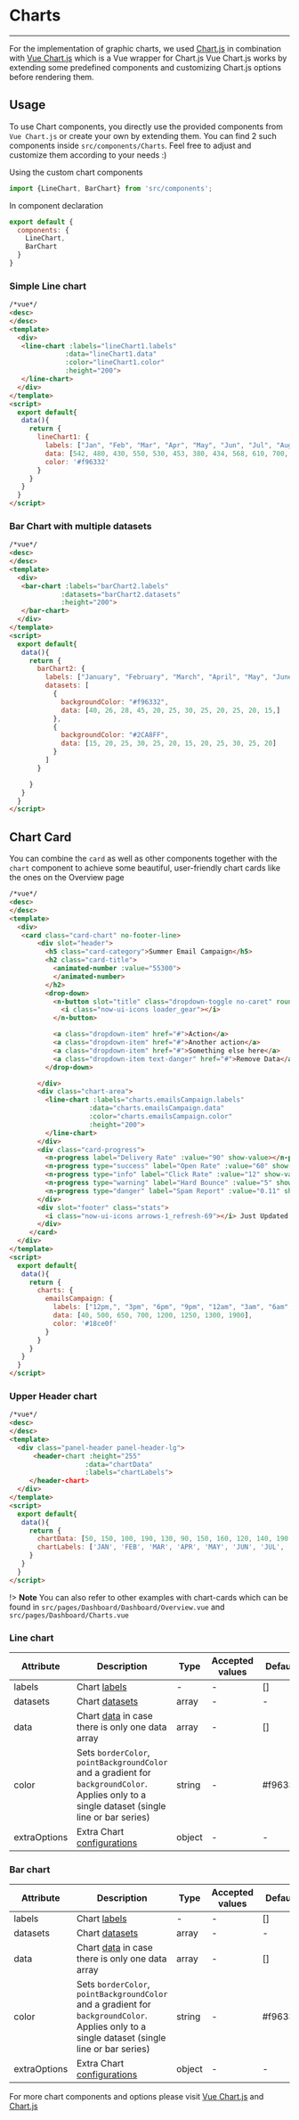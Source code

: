 # Charts

<hr>

For the implementation of graphic charts, we used [Chart.js](http://www.chartjs.org/) 
in combination with [Vue Chart.js](http://vue-chartjs.org/#/home) which is a Vue wrapper for 
Chart.js
Vue Chart.js works by extending some predefined components and customizing Chart.js options before rendering them.


## Usage
To use Chart components, you directly use the provided components from `Vue Chart.js` or 
create your own by extending them. You can find 2 such components inside
`src/components/Charts`. Feel free to adjust and customize them according to your needs :)

Using the custom chart components

```js
import {LineChart, BarChart} from 'src/components';
```

In component declaration 
```js
export default {
  components: {
    LineChart,
    BarChart
  }
}
```

### Simple Line chart 
```html
/*vue*/
<desc>
</desc>
<template>
  <div>
   <line-chart :labels="lineChart1.labels"
              :data="lineChart1.data"
              :color="lineChart1.color"
              :height="200">
   </line-chart>
  </div>
</template>
<script>
  export default{
   data(){
     return {
       lineChart1: {
         labels: ["Jan", "Feb", "Mar", "Apr", "May", "Jun", "Jul", "Aug", "Sep", "Oct", "Nov", "Dec"],
         data: [542, 480, 430, 550, 530, 453, 380, 434, 568, 610, 700, 630],
         color: '#f96332'
       }
     }
   }
  }
</script>
```

### Bar Chart with multiple datasets
```html
/*vue*/
<desc>
</desc>
<template>
  <div>
   <bar-chart :labels="barChart2.labels"
             :datasets="barChart2.datasets"
             :height="200">
   </bar-chart>
  </div>
</template>
<script>
  export default{
   data(){
     return {
       barChart2: {
         labels: ["January", "February", "March", "April", "May", "June", "July", "August", "September", "October", "November", "December"],
         datasets: [
           {
             backgroundColor: "#f96332",
             data: [40, 26, 28, 45, 20, 25, 30, 25, 20, 25, 20, 15,]
           },
           {
             backgroundColor: "#2CA8FF",
             data: [15, 20, 25, 30, 25, 20, 15, 20, 25, 30, 25, 20]
           }
         ]
       }

     }
   }
  }
</script>
```

## Chart Card
You can combine the `card` as well as other components together with the `chart` component to achieve some beautiful, user-friendly 
chart cards like the ones on the Overview page

```html
/*vue*/
<desc>
</desc>
<template>
  <div>
   <card class="card-chart" no-footer-line>
       <div slot="header">
         <h5 class="card-category">Summer Email Campaign</h5>
         <h2 class="card-title">
           <animated-number :value="55300">
           </animated-number>
         </h2>
         <drop-down>
           <n-button slot="title" class="dropdown-toggle no-caret" round simple icon>
             <i class="now-ui-icons loader_gear"></i>
           </n-button>

           <a class="dropdown-item" href="#">Action</a>
           <a class="dropdown-item" href="#">Another action</a>
           <a class="dropdown-item" href="#">Something else here</a>
           <a class="dropdown-item text-danger" href="#">Remove Data</a>
         </drop-down>

       </div>
       <div class="chart-area">
         <line-chart :labels="charts.emailsCampaign.labels"
                    :data="charts.emailsCampaign.data"
                    :color="charts.emailsCampaign.color"
                    :height="200">
         </line-chart>
       </div>
       <div class="card-progress">
         <n-progress label="Delivery Rate" :value="90" show-value></n-progress>
         <n-progress type="success" label="Open Rate" :value="60" show-value></n-progress>
         <n-progress type="info" label="Click Rate" :value="12" show-value></n-progress>
         <n-progress type="warning" label="Hard Bounce" :value="5" show-value></n-progress>
         <n-progress type="danger" label="Spam Report" :value="0.11" show-value></n-progress>
       </div>
       <div slot="footer" class="stats">
         <i class="now-ui-icons arrows-1_refresh-69"></i> Just Updated
       </div>
     </card>
  </div>
</template>
<script>
  export default{
   data(){
     return {
       charts: {
         emailsCampaign: {
           labels: ["12pm,", "3pm", "6pm", "9pm", "12am", "3am", "6am", "9am"],
           data: [40, 500, 650, 700, 1200, 1250, 1300, 1900],
           color: '#18ce0f'
         }
       }
     }
   }
  }
</script>
```

### Upper Header chart
```html
/*vue*/
<desc>
</desc>
<template>
  <div class="panel-header panel-header-lg">
      <header-chart :height="255"
                   :data="chartData"
                   :labels="chartLabels">
     </header-chart>
  </div>
</template>
<script>
  export default{
   data(){
     return {
       chartData: [50, 150, 100, 190, 130, 90, 150, 160, 120, 140, 190, 95],
       chartLabels: ['JAN', 'FEB', 'MAR', 'APR', 'MAY', 'JUN', 'JUL', 'AUG', 'SEP', 'OCT', 'NOV', 'DEC']
     }
   }
  }
</script>
```



!> **Note** You can also refer to other examples with chart-cards which can be found in `src/pages/Dashboard/Dashboard/Overview.vue`
and `src/pages/Dashboard/Charts.vue`

### Line chart

| Attribute      | Description    | Type      | Accepted values       | Default   |
|---------- |-------- |---------- |-------------  |-------- |
| labels     | Chart [labels](http://www.chartjs.org/docs/latest/charts/line.html#line)   | -  |       -        |     []     |
| datasets     | Chart [datasets](http://www.chartjs.org/docs/latest/charts/line.html#line)   | array  |       -        |     -     |
| data     | Chart [data](http://www.chartjs.org/docs/latest/charts/line.html#line) in case there is only one data array  | array  |       -        |     []     |
| color     | Sets `borderColor`, `pointBackgroundColor` and a gradient for `backgroundColor`. Applies only to a single dataset (single line or bar series) | string  |       -        |     #f96332     |
| extraOptions     | Extra Chart [configurations](http://www.chartjs.org/docs/latest/configuration/animations.html)   | object  |       -        |     -     |


### Bar chart

| Attribute      | Description    | Type      | Accepted values       | Default   |
|---------- |-------- |---------- |-------------  |-------- |
| labels     | Chart [labels](http://www.chartjs.org/docs/latest/charts/bar.html)   | -  |       -        |     []     |
| datasets     | Chart [datasets](http://www.chartjs.org/docs/latest/charts/bar.html)   | array  |       -        |     -     |
| data     | Chart [data](http://www.chartjs.org/docs/latest/charts/bar.html) in case there is only one data array  | array  |       -        |     []     |
| color     | Sets `borderColor`, `pointBackgroundColor` and a gradient for `backgroundColor`. Applies only to a single dataset (single line or bar series) | string  |       -        |     #f96332     |
| extraOptions     | Extra Chart [configurations](http://www.chartjs.org/docs/latest/configuration/animations.html)   | object  |       -        |     -     |

For more chart components and options please visit [Vue Chart.js](http://vue-chartjs.org/#/home?id=quick-start)
and [Chart.js](http://www.chartjs.org/docs/latest/getting-started/)
